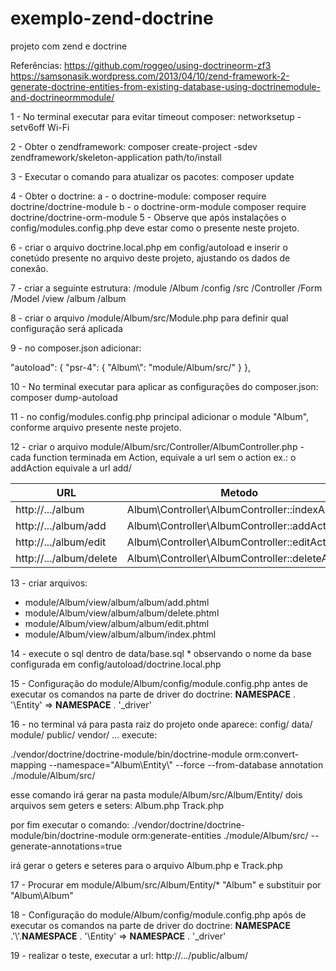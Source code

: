 # exemplo-zend-doctrine
projeto com zend e doctrine

Referências:
https://github.com/roggeo/using-doctrineorm-zf3
https://samsonasik.wordpress.com/2013/04/10/zend-framework-2-generate-doctrine-entities-from-existing-database-using-doctrinemodule-and-doctrineormmodule/


1 - No terminal executar para evitar timeout composer:
networksetup -setv6off Wi-Fi


2 - Obter o zendframework:
composer create-project -sdev zendframework/skeleton-application path/to/install

3 - Executar o comando para atualizar os pacotes:
composer update

4 - Obter o doctrine:
    a - o doctrine-module:
    composer require doctrine/doctrine-module
    b - o doctrine-orm-module
    composer require doctrine/doctrine-orm-module
5 - Observe que após instalações o config/modules.config.php deve estar como o presente neste projeto.

6 - criar o arquivo doctrine.local.php em config/autoload e inserir o conetúdo presente no arquivo deste projeto, ajustando os dados de conexão.


7 - criar a seguinte estrutura:
/module
    /Album
        /config
        /src
            /Controller
            /Form
            /Model
        /view
            /album
                /album

8 - criar o arquivo /module/Album/src/Module.php para definir qual configuração será aplicada


9 - no composer.json
adicionar:

"autoload": {
    "psr-4": {
        "Album\\": "module/Album/src/"
    }
},

10 - No terminal executar para aplicar as configurações do composer.json:
composer dump-autoload

11 - no config/modules.config.php principal adicionar o module "Album", conforme arquivo presente neste projeto.


12 - criar o arquivo module/Album/src/Controller/AlbumController.php
    - cada function terminada em Action, equivale a url sem o action ex.:
    o addAction equivale a url add/

| URL                      | Metodo                                          |
| ------------------------ | ----------------------------------------------- |
| http://.../album         | Album\Controller\AlbumController::indexAction   |
| http://.../album/add     | Album\Controller\AlbumController::addAction     |
| http://.../album/edit    | Album\Controller\AlbumController::editAction    |
| http://.../album/delete  | Album\Controller\AlbumController::deleteAction  |

13 - criar arquivos:

* module/Album/view/album/album/add.phtml
* module/Album/view/album/album/delete.phtml
* module/Album/view/album/album/edit.phtml
* module/Album/view/album/album/index.phtml


14 - execute o sql dentro de data/base.sql * observando o nome da base configurada em config/autoload/doctrine.local.php


15 - Configuração do module/Album/config/module.config.php antes de executar os comandos na parte de driver do doctrine:
__NAMESPACE__ . '\Entity' => __NAMESPACE__ . '_driver'



16 - no terminal vá para pasta raiz do projeto onde aparece:
config/
data/
module/
public/
vendor/
...
execute:

./vendor/doctrine/doctrine-module/bin/doctrine-module orm:convert-mapping --namespace="Album\\Entity\\" --force  --from-database annotation ./module/Album/src/

esse comando irá gerar na pasta module/Album/src/Album/Entity/
dois arquivos sem geters e seters:
Album.php
Track.php


por fim executar o comando:
./vendor/doctrine/doctrine-module/bin/doctrine-module orm:generate-entities ./module/Album/src/ --generate-annotations=true

irá gerar o geters e seteres para o arquivo Album.php e Track.php

17 - Procurar em module/Album/src/Album/Entity/* "Album\" e substituir por "Album\Album\"

18 - Configuração do module/Album/config/module.config.php após de executar os comandos na parte de driver do doctrine:
__NAMESPACE__ .'\\'.__NAMESPACE__ . '\Entity' => __NAMESPACE__ . '_driver'

19 - realizar o teste, executar a url:
http://.../public/album/

